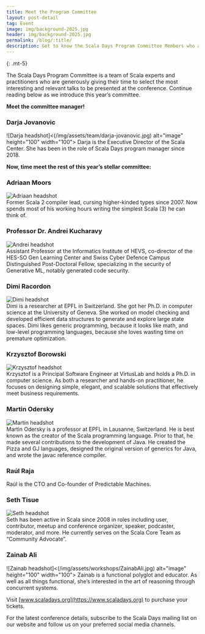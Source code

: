 ```yaml
---
title: Meet the Program Committee
layout: post-detail
tag: Event
image: img/background-2025.jpg
header: img/background-2025.jpg
permalink: /blog/:title/
description: Get to know the Scala Days Program Committee Members who are helping to shape this year's conference.
---
```

{: .mt-5}

The Scala Days Program Committee is a team of Scala experts and practitioners who are generously giving their time to select the most interesting and relevant talks to be presented at the conference. Continue reading below as we introduce this year’s committee.

**Meet the committee manager!**
### Darja Jovanovic
![Darja headshot]<(/img/assets/team/darja-jovanovic.jpg) alt="image" height="100" width="100">
Darja is the Executive Director of the Scala Center. She has been in the role of Scala Days program manager since 2018.

**Now, time meet the rest of this year’s stellar committee:**

### Adriaan Moors
![Adriaan headshot](/img/assets/team/AdriaanMoors.jpeg)  
Former Scala 2 compiler lead, cursing higher-kinded types since 2007. Now spends most of his working hours writing the simplest Scala (3) he can think of.

### Professor Dr. Andrei Kucharavy
![Andrei headshot](/img/assets/team/AndreiKucharavy.JPG)  
Assistant Professor at the Informatics Institute of HEVS, co-director of the HES-SO Gen Learning Center and Swiss Cyber Defence Campus Distinguished Post-Doctoral Fellow, specializing in the security of Generative ML, notably generated code security.

### Dimi Racordon
![Dimi headshot](/img/assets/team/DimiRacordon.jpeg)  
Dimi is a researcher at EPFL in Switzerland. She got her Ph.D. in computer science at the University of Geneva. She worked on model checking and developed efficient data structures to generate and explore large state spaces. Dimi likes generic programming, because it looks like math, and low-level programming languages, because she loves wasting time on premature optimization.

### Krzysztof Borowski
![Krzysztof headshot](/img/assets/workshops/KrzysztofBorowski.jpg)  
Krzysztof is a Principal Software Engineer at VirtusLab and holds a Ph.D. in computer science. As both a researcher and hands-on practitioner, he focuses on designing simple, elegant, and scalable solutions that effectively meet business requirements.

### Martin Odersky
![Martin headshot](/img/assets/team/martin-odersky.jpg)  
Martin Odersky is a professor at EPFL in Lausanne, Switzerland. He is best known as the creator of the Scala programming language. Prior to that, he made several contributions to the development of Java. He created the Pizza and GJ languages, designed the original version of generics for Java, and wrote the javac reference compiler.

### Raúl Raja
Raúl is the CTO and Co-founder of Predictable Machines.

### Seth Tisue
![Seth headshot](/img/assets/team/SethTisue.JPG)  
Seth has been active in Scala since 2008 in roles including user, contributor, meetup and conference organizer, speaker, podcaster, moderator, and more. He currently serves on the Scala Core Team as “Community Advocate”.

### Zainab Ali  
![Zainab headshot]<(/img/assets/workshops/ZainabAli.jpg) alt="image" height="100" width="100">
Zainab is a functional polyglot and educator. As well as all things functional, she’s interested in the art of reasoning through concurrent systems.

Visit [www.scaladays.org](https://www.scaladays.org) to purchase your tickets.  

For the latest conference details, subscribe to the Scala Days mailing list on our website and follow us on your preferred social media channels.

